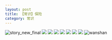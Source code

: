 ```yaml
---
layout: post
title: 【常识】保险
category: 常识
---
```

![story_new_final](http://r8s97vm6g.hd-bkt.clouddn.com/img/story_new_final_0322.png)
![](http://r8s97vm6g.hd-bkt.clouddn.com/img/insurance-220404-6.png)
![](http://r8s97vm6g.hd-bkt.clouddn.com/img/insurance-220404-2.png)
![](http://r8s97vm6g.hd-bkt.clouddn.com/img/insurance-220404-3.png)
![](http://r8s97vm6g.hd-bkt.clouddn.com/img/insurance-220404-4.png)
![](http://r8s97vm6g.hd-bkt.clouddn.com/img/insurance-220404-5.png)
![](http://r8s97vm6g.hd-bkt.clouddn.com/img/insurance-220404-1.png)
![](http://r8s97vm6g.hd-bkt.clouddn.com/img/insurance-220404-7.png)
![wanshan](http://r8s97vm6g.hd-bkt.clouddn.com/img/wanshan.png)